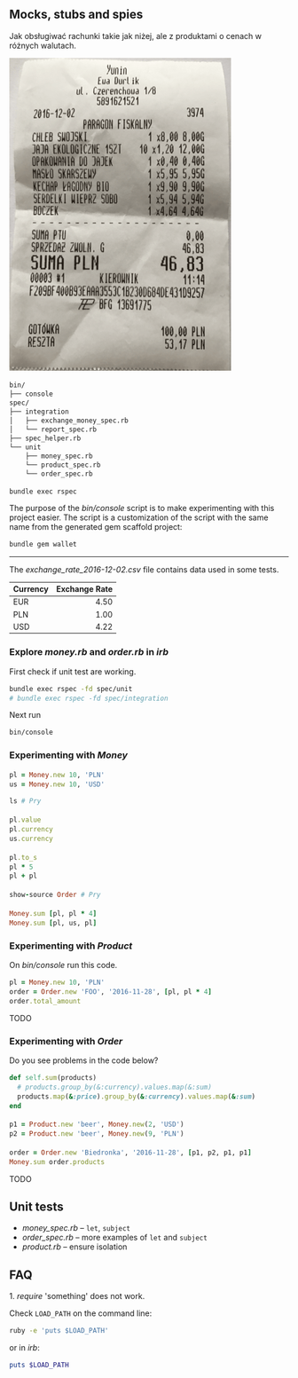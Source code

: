 ## Mocks, stubs and spies

Jak obsługiwać rachunki takie jak niżej, ale z produktami o cenach w różnych
walutach.

![yunin](images/yunin.png)

```
bin/
├── console
spec/
├── integration
│   ├── exchange_money_spec.rb
│   └── report_spec.rb
├── spec_helper.rb
└── unit
    ├── money_spec.rb
    └── product_spec.rb
    └── order_spec.rb

bundle exec rspec
```

The purpose of the _*bin/console*_ script is to make experimenting
with this project easier. The script is a customization of
the script with the same name from the generated gem scaffold project:
```sh
bundle gem wallet
```

----

The _exchange_rate_2016-12-02.csv_ file contains data used in some tests.

| Currency | Exchange Rate |
| -------- | -------------:|
| EUR      | 4.50          |
| PLN      | 1.00          |
| USD      | 4.22          |



### Explore _money.rb_ and _order.rb_ in _irb_

First check if unit test are working.
```sh
bundle exec rspec -fd spec/unit
# bundle exec rspec -fd spec/integration
```

Next run
```sh
bin/console
```

### Experimenting with _Money_

```ruby
pl = Money.new 10, 'PLN'
us = Money.new 10, 'USD'
```

```ruby
ls # Pry

pl.value
pl.currency
us.currency

pl.to_s
pl * 5
pl + pl

show-source Order # Pry

Money.sum [pl, pl * 4]
Money.sum [pl, us, pl]
```


### Experimenting with _Product_

On _bin/console_ run this code.

```ruby
pl = Money.new 10, 'PLN'
order = Order.new 'FOO', '2016-11-28', [pl, pl * 4]
order.total_amount
```

TODO


### Experimenting with _Order_

Do you see problems in the code below?

```ruby
def self.sum(products)
  # products.group_by(&:currency).values.map(&:sum)
  products.map(&:price).group_by(&:currency).values.map(&:sum)
end

p1 = Product.new 'beer', Money.new(2, 'USD')
p2 = Product.new 'beer', Money.new(9, 'PLN')

order = Order.new 'Biedronka', '2016-11-28', [p1, p2, p1, p1]
Money.sum order.products
```

TODO


## Unit tests

* _money_spec.rb_ – `let`, `subject`
* _order_spec.rb_ – more examples of `let` and `subject`
* _product.rb_ – ensure isolation




## FAQ

1\. _require_ 'something' does not work.

Check `LOAD_PATH` on the command line:
```sh
ruby -e 'puts $LOAD_PATH'
```
or in _irb_:
```ruby
puts $LOAD_PATH
```
